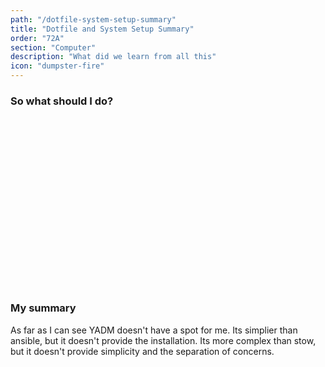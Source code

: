 ```yaml
---
path: "/dotfile-system-setup-summary"
title: "Dotfile and System Setup Summary"
order: "72A"
section: "Computer"
description: "What did we learn from all this"
icon: "dumpster-fire"
---
```


### So what should I do?

<br />
<br />
<br />
<br />
<br />
<br />
<br />
<br />
<br />
<br />
<br />
<br />
<br />
<br />
<br />
<br />

### My summary

As far as I can see YADM doesn't have a spot for me.  Its simplier than
ansible, but it doesn't provide the installation.  Its more complex than stow,
but it doesn't provide simplicity and the separation of concerns.

